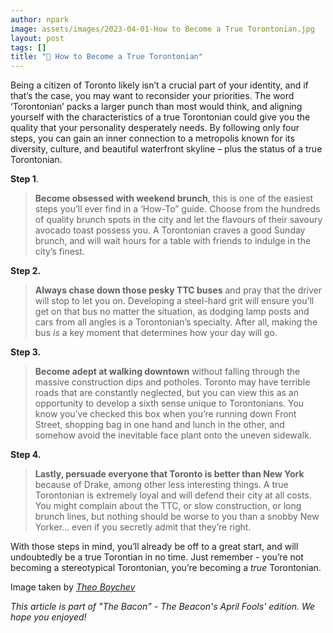 ```yaml
---
author: npark
image: assets/images/2023-04-01-How to Become a True Torontonian.jpg
layout: post
tags: []
title: "🥓 How to Become a True Torontonian"
---
```


Being a citizen of Toronto likely isn’t a crucial part of your identity,
and if that’s the case, you may want to reconsider your priorities. The
word ‘Torontonian’ packs a larger punch than most would think, and
aligning yourself with the characteristics of a true Torontonian could
give you the quality that your personality desperately needs. By
following only four steps, you can gain an inner connection to a
metropolis known for its diversity, culture, and beautiful waterfront
skyline – plus the status of a true Torontonian.

**Step 1**.

> **Become obsessed with weekend brunch**, this is one of the easiest
> steps you’ll ever find in a ‘How-To” guide. Choose from the hundreds
> of quality brunch spots in the city and let the flavours of their
> savoury avocado toast possess you. A Torontonian craves a good Sunday
> brunch, and will wait hours for a table with friends to indulge in the
> city’s finest.

**Step 2.**

> **Always chase down those pesky TTC buses** and pray that the driver
> will stop to let you on. Developing a steel-hard grit will ensure
> you’ll get on that bus no matter the situation, as dodging lamp posts
> and cars from all angles is a Torontonian’s specialty. After all,
> making the bus *is* a key moment that determines how your day will go.

**Step 3.**

> **Become adept at walking downtown** without falling through the
> massive construction dips and potholes. Toronto may have terrible
> roads that are constantly neglected, but you can view this as an
> opportunity to develop a sixth sense unique to Torontonians. You know
> you’ve checked this box when you’re running down Front Street,
> shopping bag in one hand and lunch in the other, and somehow avoid the
> inevitable face plant onto the uneven sidewalk.

**Step 4.**

> **Lastly, persuade everyone that Toronto is better than New York**
> because of Drake, among other less interesting things. A true
> Torontonian is extremely loyal and will defend their city at all
> costs. You might complain about the TTC, or slow construction, or long
> brunch lines, but nothing should be worse to you than a snobby New
> Yorker… even if you secretly admit that they’re right.

With those steps in mind, you’ll already be off to a great start, and
will undoubtedly be a true Torontian in no time. Just remember - you’re
not becoming a stereotypical Torontonian, you’re becoming a *true*
Torontonian.

Image taken by [*Theo Boychev*](https://mcibeacon.com/member/theo-boychev)

*This article is part of "The Bacon" - The Beacon's April Fools' edition. We hope you enjoyed!*